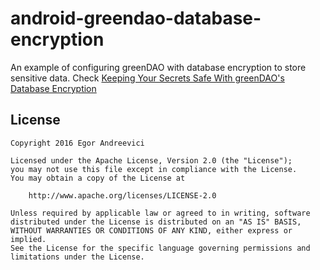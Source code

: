 # android-greendao-database-encryption

An example of configuring greenDAO with database encryption to store sensitive data.
Check [Keeping Your Secrets Safe With greenDAO's Database Encryption](http://blog.egorand.me/keeping-your-secrets-safe-with-greendaos-database-encryption/)

License
-------

    Copyright 2016 Egor Andreevici

    Licensed under the Apache License, Version 2.0 (the "License");
    you may not use this file except in compliance with the License.
    You may obtain a copy of the License at

        http://www.apache.org/licenses/LICENSE-2.0

    Unless required by applicable law or agreed to in writing, software
    distributed under the License is distributed on an "AS IS" BASIS,
    WITHOUT WARRANTIES OR CONDITIONS OF ANY KIND, either express or implied.
    See the License for the specific language governing permissions and
    limitations under the License.

